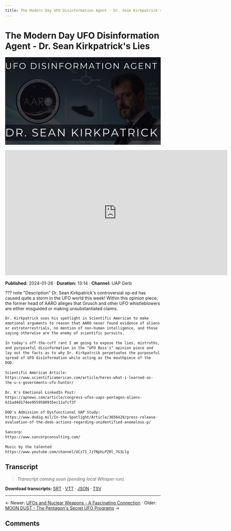 ```yaml
---
title: The Modern Day UFO Disinformation Agent - Dr. Sean Kirkpatrick's Lies
---
```


# The Modern Day UFO Disinformation Agent - Dr. Sean Kirkpatrick's Lies

![thumbnail](../videos/hK24ZdkvwN4-the-modern-day-ufo-disinformation-agent---dr-sean-kirkpatricks-lies/thumb.jpg)

<iframe width="720" height="405" src="https://www.youtube.com/embed/hK24ZdkvwN4" frameborder="0" allowfullscreen></iframe>

**Published:** 2024-01-26  ·  **Duration:** 13:14  ·  **Channel:** UAP Gerb

??? note "Description"
    Dr. Sean Kirkpatrick's controversial op-ed has caused quite a storm in the UFO world this week! Within this opinion piece, the former head of AARO alleges that Grusch and other UFO whistleblowers are either misguided or making unsubstantiated claims. 
    
    Dr. Kirkpatrick uses his spotlight in Scientific American to make emotional arguments to reason that AARO never found evidence of aliens or extraterrestrials, no mention of non-human intelligence, and those saying otherwise are the enemy of scientific pursuits.
    
    In today's off-the-cuff rant I am going to expose the lies, mistruths, and purposeful disinformation in the "UFO Boss's" opinion piece and lay out the facts as to why Dr. Kirkpatrcik perpetuates the purposeful spread of UFO disinformation while acting as the mouthpiece of the DOD.
    
    Scientific American Article:
    https://www.scientificamerican.com/article/heres-what-i-learned-as-the-u-s-governments-ufo-hunter/
    
    Dr. K's Emotional LinkedIn Post:
    https://apnews.com/article/congress-ufos-uaps-pentagon-aliens-631ad4d174ee9559580935ec11afcf3f
    
    DOD's Admission of Dysfunctional UAP Study:
    https://www.dodig.mil/In-the-Spotlight/Article/3656428/press-release-evaluation-of-the-dods-actions-regarding-unidentified-anomalous-p/
    
    Sancorp:
    https://www.sancorpconsulting.com/ 
    
    Music by the talented https://www.youtube.com/channel/UCz71_7z7NphLPZ0l_7G3Llg

## Transcript
> _Transcript coming soon (pending local Whisper run)._

**Download transcripts:** [SRT](../videos/hK24ZdkvwN4-the-modern-day-ufo-disinformation-agent---dr-sean-kirkpatricks-lies/transcript.srt) · [VTT](../videos/hK24ZdkvwN4-the-modern-day-ufo-disinformation-agent---dr-sean-kirkpatricks-lies/transcript.vtt) · [JSON](../videos/hK24ZdkvwN4-the-modern-day-ufo-disinformation-agent---dr-sean-kirkpatricks-lies/transcript.json) · [TSV](../videos/hK24ZdkvwN4-the-modern-day-ufo-disinformation-agent---dr-sean-kirkpatricks-lies/transcript.tsv)

---

← Newer: [UFOs and Nuclear Weapons - A Fascinating Connection](video-pages/-DK2u8HlhDE.md) · Older: [MOON DUST - The Pentagon's Secret UFO Programs](video-pages/6ZuHLgVtKu8.md) →

## Comments

<script src="https://utteranc.es/client.js" repo="christophermori/ubiquitous-happiness" issue-term="pathname" label="comments" theme="github-light" crossorigin="anonymous" async></script>

